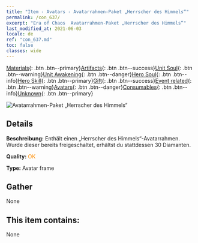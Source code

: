 ```yaml
---
title: "Item - Avatars - Avatarrahmen-Paket „Herrscher des Himmels“"
permalink: /con_637/
excerpt: "Era of Chaos  Avatarrahmen-Paket „Herrscher des Himmels“"
last_modified_at: 2021-06-03
locale: de
ref: "con_637.md"
toc: false
classes: wide
---
```

 [Materials](/ItemsDE/){: .btn .btn--primary}[Artifacts](/ItemsDE/Artifacts/){: .btn .btn--success}[Unit Soul](/ItemsDE/UnitSoul/){: .btn .btn--warning}[Unit Awakening](/ItemsDE/UnitAwakening/){: .btn .btn--danger}[Hero Soul](/ItemsDE/HeroSoul/){: .btn .btn--info}[Hero Skill](/ItemsDE/HeroSkill/){: .btn .btn--primary}[Gift](/ItemsDE/Gift/){: .btn .btn--success}[Event related](/ItemsDE/Events/){: .btn .btn--warning}[Avatars](/ItemsDE/Avatars/){: .btn .btn--danger}[Consumables](/ItemsDE/Consumables/){: .btn .btn--info}[Unknown](/ItemsDE/Unknown/){: .btn .btn--primary}

 ![Avatarrahmen-Paket „Herrscher des Himmels“](/images/a/avatarFrame_41.png)

## Details
 **Beschreibung:** Enthält einen „Herrscher des Himmels“-Avatarrahmen. Wurde dieser bereits freigeschaltet, erhältst du stattdessen 30 Diamanten.

 **Quality:** <span style="color: #FF8C00">OK</span>

 **Type:** Avatar frame

## Gather

  None

## This item contains:

  None

